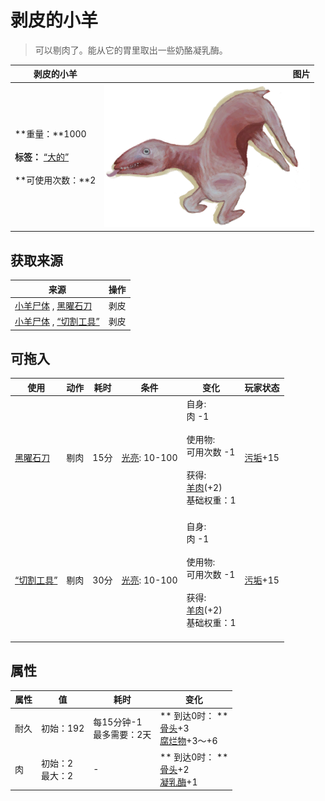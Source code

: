 # 剥皮的小羊  
> 可以剔肉了。能从它的胃里取出一些奶酪凝乳酶。  
  
  剥皮的小羊  |   图片   
 ----  |  ----:   
 **重量：**1000<br><br>**标签：**	[“大的”](tag_Large.md)<br><br>**可使用次数：**2  |  ![](Sprite/GoatSkinned.png)   
  
## 获取来源  
来源  |  操作  
----  |  ----  
[小羊尸体](GoatCarcassKid.md) , [黑曜石刀](KnifeObsidian.md)  |  剥皮  
[小羊尸体](GoatCarcassKid.md) , [“切割工具”](tag_Cutter.md)  |  剥皮  
## 可拖入  
使用  |  动作  |  耗时  |  条件  |  变化  |  玩家状态  
----  |  ----  |  ----  |  ----  |  ----  |  ----  
[黑曜石刀](KnifeObsidian.md)  |  剔肉  |  15分  |  [光亮](Light.md): 10-100  |  自身:<br>肉  -1<br><br>使用物:<br>可用次数  -1<br><br>获得:<br>[羊肉](GoatMeat.md)(+2)<br>基础权重：1<br><br>  |  [污垢](Filth.md)+15  
[“切割工具”](tag_Cutter.md)  |  剔肉  |  30分  |  [光亮](Light.md): 10-100  |  自身:<br>肉  -1<br><br>使用物:<br>可用次数  -1<br><br>获得:<br>[羊肉](GoatMeat.md)(+2)<br>基础权重：1<br><br>  |  [污垢](Filth.md)+15  
## 属性   
属性  |  值  |  耗时  |  变化  
----  |  ----  |  ----  |  ----  
耐久  |  初始：192  |  每15分钟-1<br>最多需要：2天  |  ** 到达0时： **<br>[骨头](Bones.md)+3 <br>[腐烂物](RottenRemains.md)+3～+6   
肉  |  初始：2<br>最大：2  |  -  |  ** 到达0时： **<br>[骨头](Bones.md)+2 <br>[凝乳酶](Rennet.md)+1   
